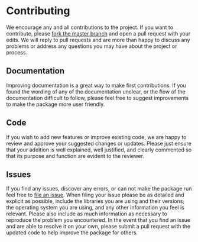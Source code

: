# Contributing
We encourage any and all contributions to the project. 
If you want to contribute, please [fork the master branch](https://github.com/elyiorgos/sleeppy/fork) and open a pull request with your edits. 
We will reply to pull requests and are more than happy to discuss any problems or address any questions you may have about the project or process.

## Documentation

Improving documentation is a great way to make first contributions. 
If you found the wording of any of the documentation unclear, or the flow of the documentation difficult to follow, 
please feel free to suggest improvements to make the package more user friendly.

## Code

If you wish to add new features or improve existing code, we are happy to review and approve your suggested changes or
updates. Please just ensure that your addition is well explained, well justified, and clearly commented so that its
purpose and function are evident to the reviewer. 

## Issues

If you find any issues, discover any errors, or can not make the package run feel free to [file an issue](https://github.com/elyiorgos/sleeppy/issues/new). 
When filing your issue please be as detailed and explicit as possible, include the libraries you are using and their versions, the operating system you are using, and any other information you feel is relevant. 
Please also include as much information as necessary to reproduce the problem you encountered.
In the event that you find an issue and are able to resolve it on your own, please submit a pull request with the updated code to help improve the package for others.
